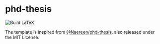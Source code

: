 # phd-thesis
![Build LaTeX](https://github.com/eleurent/phd-thesis/workflows/Build%20LaTeX/badge.svg)

The template is inspired from [@Naereen/phd-thesis](https://github.com/Naereen/phd-thesis), also released under the MIT License.
